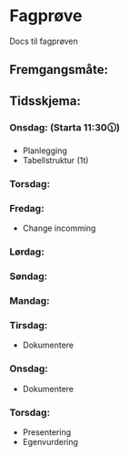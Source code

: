 # Fagprøve
Docs til fagprøven


## Fremgangsmåte:


## Tidsskjema:

### Onsdag: (Starta 11:30🕦)
- Planlegging
- Tabellstruktur (1t)
### Torsdag:

### Fredag:
- Change incomming

### Lørdag:

### Søndag:

### Mandag:

### Tirsdag:
- Dokumentere


### Onsdag:
- Dokumentere

### Torsdag:
- Presentering
- Egenvurdering
